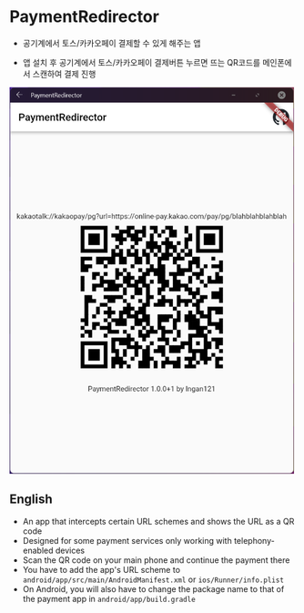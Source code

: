 # PaymentRedirector

* 공기계에서 토스/카카오페이 결제할 수 있게 해주는 앱

* 앱 설치 후 공기계에서 토스/카카오페이 결제버튼 누르면 뜨는 QR코드를 메인폰에서 스캔하여 결제 진행

<img src="screenshot.png" width="500px">

## English

* An app that intercepts certain URL schemes and shows the URL as a QR code
* Designed for some payment services only working with telephony-enabled devices
* Scan the QR code on your main phone and continue the payment there
* You have to add the app's URL scheme to ```android/app/src/main/AndroidManifest.xml``` or ```ios/Runner/info.plist```
* On Android, you will also have to change the package name to that of the payment app in ```android/app/build.gradle```